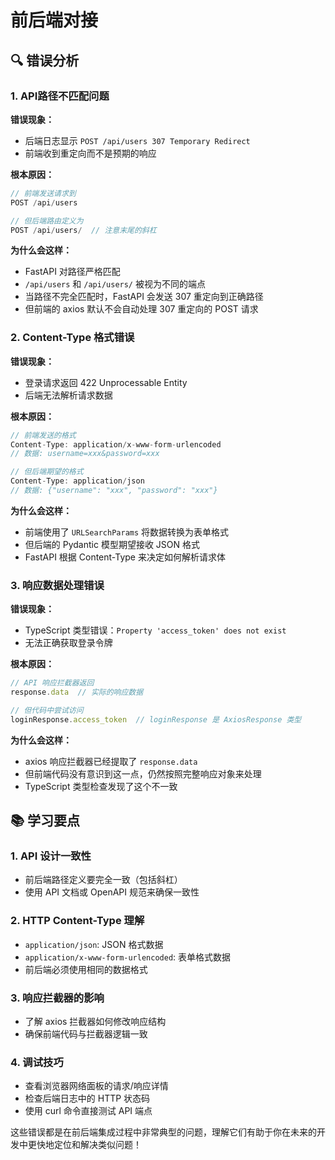 # 前后端对接

## 🔍 错误分析

### 1. **API路径不匹配问题**

**错误现象：**

- 后端日志显示 `POST /api/users 307 Temporary Redirect`
- 前端收到重定向而不是预期的响应

**根本原因：**
```javascript
// 前端发送请求到
POST /api/users

// 但后端路由定义为
POST /api/users/  // 注意末尾的斜杠
```

**为什么会这样：**
- FastAPI 对路径严格匹配
- `/api/users` 和 `/api/users/` 被视为不同的端点
- 当路径不完全匹配时，FastAPI 会发送 307 重定向到正确路径
- 但前端的 axios 默认不会自动处理 307 重定向的 POST 请求

### 2. **Content-Type 格式错误**

**错误现象：**
- 登录请求返回 422 Unprocessable Entity
- 后端无法解析请求数据

**根本原因：**
```javascript
// 前端发送的格式
Content-Type: application/x-www-form-urlencoded
// 数据: username=xxx&password=xxx

// 但后端期望的格式
Content-Type: application/json
// 数据: {"username": "xxx", "password": "xxx"}
```

**为什么会这样：**
- 前端使用了 `URLSearchParams` 将数据转换为表单格式
- 但后端的 Pydantic 模型期望接收 JSON 格式
- FastAPI 根据 Content-Type 来决定如何解析请求体

### 3. **响应数据处理错误**

**错误现象：**
- TypeScript 类型错误：`Property 'access_token' does not exist`
- 无法正确获取登录令牌

**根本原因：**
```javascript
// API 响应拦截器返回
response.data  // 实际的响应数据

// 但代码中尝试访问
loginResponse.access_token  // loginResponse 是 AxiosResponse 类型
```

**为什么会这样：**
- axios 响应拦截器已经提取了 `response.data`
- 但前端代码没有意识到这一点，仍然按照完整响应对象来处理
- TypeScript 类型检查发现了这个不一致

## 📚 学习要点

### 1. **API 设计一致性**
- 前后端路径定义要完全一致（包括斜杠）
- 使用 API 文档或 OpenAPI 规范来确保一致性

### 2. **HTTP Content-Type 理解**
- `application/json`: JSON 格式数据
- `application/x-www-form-urlencoded`: 表单格式数据
- 前后端必须使用相同的数据格式

### 3. **响应拦截器的影响**
- 了解 axios 拦截器如何修改响应结构
- 确保前端代码与拦截器逻辑一致

### 4. **调试技巧**
- 查看浏览器网络面板的请求/响应详情
- 检查后端日志中的 HTTP 状态码
- 使用 curl 命令直接测试 API 端点

这些错误都是在前后端集成过程中非常典型的问题，理解它们有助于你在未来的开发中更快地定位和解决类似问题！
        